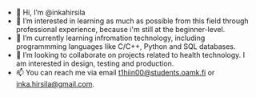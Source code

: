 - 👋 Hi, I’m @inkahirsila
- 👀 I’m interested in learning as much as possible from this field through professional experience, because i'm still at the beginner-level.
- 🌱 I’m currently learning infromation technology, including programmming languages like C/C++, Python and SQL databases.
- 💞️ I’m looking to collaborate on projects related to health technology. I am interested in design, testing and production.
- 📫 You can reach me via email t1hiin00@students.oamk.fi or inka.hirsila@gmail.com.

<!---
inkahirsila/inkahirsila is a ✨ special ✨ repository because its `README.md` (this file) appears on your GitHub profile.
You can click the Preview link to take a look at your changes.
--->
